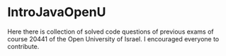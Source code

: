 # IntroJavaOpenU
Here there is collection of solved code questions of previous exams of course 20441 of the Open University of Israel. 
I encouraged everyone to contribute.
